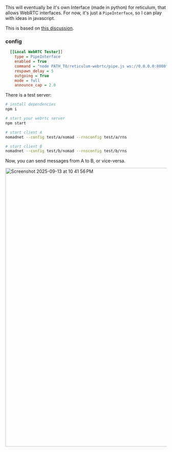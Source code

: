 This will eventually be it's own Interface (made in python) for reticulum, that allows WebRTC interfaces. For now, it's just a `PipeInterface`, so I can play with ideas in javascript.

This is based on [this discussion](https://github.com/markqvist/Reticulum/discussions/877).

### config

```ini
  [[Local WebRTC Tester]]
    type = PipeInterface
    enabled = True
    command = "node PATH_TO/reticulum-webrtc/pipe.js ws://0.0.0.0:8080"
    respawn_delay = 5
    outgoing = True
    mode = full
    announce_cap = 2.0
```

There is a test server:

```sh
# install dependencies
npm i

# start your webrtc server
npm start

# start client A
nomadnet --config test/a/nomad --rnsconfig test/a/rns

# start client B
nomadnet --config test/b/nomad --rnsconfig test/b/rns
```

Now, you can send messages from A to B, or vice-versa.

<img width="1081" height="872" alt="Screenshot 2025-09-13 at 10 41 56 PM" src="https://github.com/user-attachments/assets/b8f244da-0c9c-463c-85c9-1decc0ca5fe9" />

